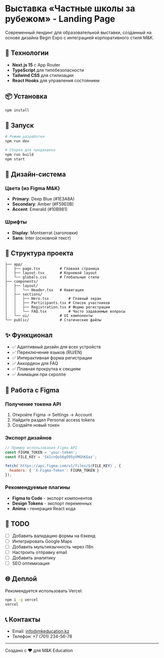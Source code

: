 # Выставка «Частные школы за рубежом» - Landing Page

Современный лендинг для образовательной выставки, созданный на основе дизайна Begin Expo с интеграцией корпоративного стиля M&K.

## 🚀 Технологии

- **Next.js 15** с App Router
- **TypeScript** для типобезопасности
- **Tailwind CSS** для стилизации
- **React Hooks** для управления состоянием

## 📦 Установка

```bash
npm install
```

## 🔧 Запуск

```bash
# Режим разработки
npm run dev

# Сборка для продакшена
npm run build
npm start
```

## 🎨 Дизайн-система

### Цвета (из Figma M&K)
- **Primary**: Deep Blue (#1E3A8A)
- **Secondary**: Amber (#F59E0B)
- **Accent**: Emerald (#10B981)

### Шрифты
- **Display**: Montserrat (заголовки)
- **Sans**: Inter (основной текст)

## 📁 Структура проекта

```
├── app/
│   ├── page.tsx         # Главная страница
│   ├── layout.tsx       # Корневой layout
│   └── globals.css      # Глобальные стили
├── components/
│   ├── layout/
│   │   └── Header.tsx   # Навигация
│   ├── sections/
│   │   ├── Hero.tsx         # Главный экран
│   │   ├── Participants.tsx # Список участников
│   │   ├── Registration.tsx # Форма регистрации
│   │   └── FAQ.tsx          # Часто задаваемые вопросы
│   └── ui/              # UI компоненты
└── public/              # Статические файлы
```

## ✨ Функционал

- ✅ Адаптивный дизайн для всех устройств
- ✅ Переключение языков (RU/EN)
- ✅ Интерактивная форма регистрации
- ✅ Аккордеон для FAQ
- ✅ Плавная прокрутка к секциям
- ✅ Анимации при скролле

## 🔄 Работа с Figma

### Получение токена API
1. Откройте Figma → Settings → Account
2. Найдите раздел Personal access tokens
3. Создайте новый токен

### Экспорт дизайнов
```javascript
// Пример использования Figma API
const FIGMA_TOKEN = 'your-token';
const FILE_KEY = 'S41cnQoS6gO95yVMGhKGaz';

fetch(`https://api.figma.com/v1/files/${FILE_KEY}`, {
  headers: { 'X-Figma-Token': FIGMA_TOKEN }
});
```

### Рекомендуемые плагины
- **Figma to Code** - экспорт компонентов
- **Design Tokens** - экспорт переменных
- **Anima** - генерация React кода

## 📝 TODO

- [ ] Добавить валидацию формы на бэкенд
- [ ] Интегрировать Google Maps
- [ ] Добавить мультиязычность через i18n
- [ ] Настроить отправку email
- [ ] Добавить аналитику
- [ ] SEO оптимизация

## 🌐 Деплой

Рекомендуется использовать Vercel:

```bash
npm i -g vercel
vercel
```

## 📞 Контакты

- Email: info@mkeducation.kz
- Телефон: +7 (701) 234-56-78

---

Создано с ❤️ для M&K Education
